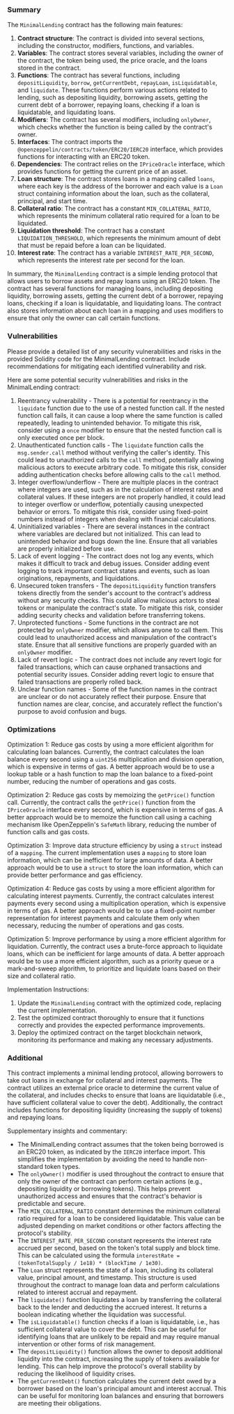 ### Summary

The `MinimalLending` contract has the following main features:

1. **Contract structure**: The contract is divided into several sections, including the constructor,
modifiers, functions, and variables.
2. **Variables**: The contract stores several variables, including the owner of the contract, the
token being used, the price oracle, and the loans stored in the contract.
3. **Functions**: The contract has several functions, including `depositLiquidity`, `borrow`,
`getCurrentDebt`, `repayLoan`, `isLiquidatable`, and `liquidate`. These functions perform various
actions related to lending, such as depositing liquidity, borrowing assets, getting the current debt
of a borrower, repaying loans, checking if a loan is liquidatable, and liquidating loans.
4. **Modifiers**: The contract has several modifiers, including `onlyOwner`, which checks whether
the function is being called by the contract's owner.
5. **Interfaces**: The contract imports the `@openzeppelin/contracts/token/ERC20/IERC20`
interface, which provides functions for interacting with an ERC20 token.
6. **Dependencies**: The contract relies on the `IPriceOracle` interface, which provides functions
for getting the current price of an asset.
7. **Loan structure**: The contract stores loans in a mapping called `loans`, where each key is the
address of the borrower and each value is a `Loan` struct containing information about the loan,
such as the collateral, principal, and start time.
8. **Collateral ratio**: The contract has a constant `MIN_COLLATERAL_RATIO`, which
represents the minimum collateral ratio required for a loan to be liquidated.
9. **Liquidation threshold**: The contract has a constant `LIQUIDATION_THRESHOLD`, which
represents the minimum amount of debt that must be repaid before a loan can be liquidated.
10. **Interest rate**: The contract has a variable `INTEREST_RATE_PER_SECOND`, which
represents the interest rate per second for the loan.

In summary, the `MinimalLending` contract is a simple lending protocol that allows users to borrow
assets and repay loans using an ERC20 token. The contract has several functions for managing
loans, including depositing liquidity, borrowing assets, getting the current debt of a borrower,
repaying loans, checking if a loan is liquidatable, and liquidating loans. The contract also stores
information about each loan in a mapping and uses modifiers to ensure that only the owner can
call certain functions.

### Vulnerabilities

Please provide a detailed list of any security vulnerabilities and risks in the provided Solidity code
for the MinimalLending contract. Include recommendations for mitigating each identified
vulnerability and risk.

Here are some potential security vulnerabilities and risks in the MinimalLending contract:

1. Reentrancy vulnerability - There is a potential for reentrancy in the `liquidate` function due to
the use of a nested function call. If the nested function call fails, it can cause a loop where the
same function is called repeatedly, leading to unintended behavior. To mitigate this risk, consider
using a `once` modifier to ensure that the nested function call is only executed once per block.
2. Unauthenticated function calls - The `liquidate` function calls the `msg.sender.call` method
without verifying the caller's identity. This could lead to unauthorized calls to the `call` method,
potentially allowing malicious actors to execute arbitrary code. To mitigate this risk, consider
adding authentication checks before allowing calls to the `call` method.
3. Integer overflow/underflow - There are multiple places in the contract where integers are used,
such as in the calculation of interest rates and collateral values. If these integers are not properly
handled, it could lead to integer overflow or underflow, potentially causing unexpected behavior or
errors. To mitigate this risk, consider using fixed-point numbers instead of integers when dealing
with financial calculations.
4. Uninitialized variables - There are several instances in the contract where variables are
declared but not initialized. This can lead to unintended behavior and bugs down the line. Ensure
that all variables are properly initialized before use.
5. Lack of event logging - The contract does not log any events, which makes it difficult to track
and debug issues. Consider adding event logging to track important contract states and events,
such as loan originations, repayments, and liquidations.
6. Unsecured token transfers - The `depositLiquidity` function transfers tokens directly from the
sender's account to the contract's address without any security checks. This could allow malicious
actors to steal tokens or manipulate the contract's state. To mitigate this risk, consider adding
security checks and validation before transferring tokens.
7. Unprotected functions - Some functions in the contract are not protected by `onlyOwner`
modifier, which allows anyone to call them. This could lead to unauthorized access and
manipulation of the contract's state. Ensure that all sensitive functions are properly guarded with
an `onlyOwner` modifier.
8. Lack of revert logic - The contract does not include any revert logic for failed transactions, which
can cause orphaned transactions and potential security issues. Consider adding revert logic to
ensure that failed transactions are properly rolled back.
9. Unclear function names - Some of the function names in the contract are unclear or do not
accurately reflect their purpose. Ensure that function names are clear, concise, and accurately
reflect the function's purpose to avoid confusion and bugs.

### Optimizations

Optimization 1: Reduce gas costs by using a more efficient algorithm for calculating loan
balances. Currently, the contract calculates the loan balance every second using a `uint256`
multiplication and division operation, which is expensive in terms of gas. A better approach would
be to use a lookup table or a hash function to map the loan balance to a fixed-point number,
reducing the number of operations and gas costs.

Optimization 2: Reduce gas costs by memoizing the `getPrice()` function call. Currently, the
contract calls the `getPrice()` function from the `IPriceOracle` interface every second, which is
expensive in terms of gas. A better approach would be to memoize the function call using a
caching mechanism like OpenZeppelin's `SafeMath` library, reducing the number of function calls
and gas costs.

Optimization 3: Improve data structure efficiency by using a `struct` instead of a `mapping`. The
current implementation uses a `mapping` to store loan information, which can be inefficient for
large amounts of data. A better approach would be to use a `struct` to store the loan information,
which can provide better performance and gas efficiency.

Optimization 4: Reduce gas costs by using a more efficient algorithm for calculating interest
payments. Currently, the contract calculates interest payments every second using a multiplication
operation, which is expensive in terms of gas. A better approach would be to use a fixed-point
number representation for interest payments and calculate them only when necessary, reducing
the number of operations and gas costs.

Optimization 5: Improve performance by using a more efficient algorithm for liquidation. Currently,
the contract uses a brute-force approach to liquidate loans, which can be inefficient for large
amounts of data. A better approach would be to use a more efficient algorithm, such as a priority
queue or a mark-and-sweep algorithm, to prioritize and liquidate loans based on their size and collateral ratio.

Implementation Instructions:

1. Update the `MinimalLending` contract with the optimized code, replacing the current
implementation.
2. Test the optimized contract thoroughly to ensure that it functions correctly and provides the
expected performance improvements.
3. Deploy the optimized contract on the target blockchain network, monitoring its performance and
making any necessary adjustments.

### Additional

This contract implements a minimal lending protocol, allowing borrowers to take out loans in
exchange for collateral and interest payments. The contract utilizes an external price oracle to
determine the current value of the collateral, and includes checks to ensure that loans are
liquidatable (i.e., have sufficient collateral value to cover the debt). Additionally, the contract
includes functions for depositing liquidity (increasing the supply of tokens) and repaying loans.

Supplementary insights and commentary:

* The MinimalLending contract assumes that the token being borrowed is an ERC20 token, as indicated by the `IERC20` interface import. This simplifies the implementation by avoiding the need to handle non-standard token types.
* The `onlyOwner()` modifier is used throughout the contract to ensure that only the owner of the
contract can perform certain actions (e.g., depositing liquidity or borrowing tokens). This helps
prevent unauthorized access and ensures that the contract's behavior is predictable and secure.
* The `MIN_COLLATERAL_RATIO` constant determines the minimum collateral ratio required for
a loan to be considered liquidatable. This value can be adjusted depending on market conditions
or other factors affecting the protocol's stability.
* The `INTEREST_RATE_PER_SECOND` constant represents the interest rate accrued per
second, based on the token's total supply and block time. This can be calculated using the
formula `interestRate = (tokenTotalSupply / 1e18) * (blockTime / 1e30)`.
* The `Loan` struct represents the state of a loan, including its collateral value, principal amount,
and timestamp. This structure is used throughout the contract to manage loan data and perform
calculations related to interest accrual and repayment.
* The `liquidate()` function liquidates a loan by transferring the collateral back to the lender and
deducting the accrued interest. It returns a boolean indicating whether the liquidation was
successful.
* The `isLiquidatable()` function checks if a loan is liquidatable, i.e., has sufficient collateral value
to cover the debt. This can be useful for identifying loans that are unlikely to be repaid and may
require manual intervention or other forms of risk management.
* The `depositLiquidity()` function allows the owner to deposit additional liquidity into the contract,
increasing the supply of tokens available for lending. This can help improve the protocol's overall
stability by reducing the likelihood of liquidity crises.
* The `getCurrentDebt()` function calculates the current debt owed by a borrower based on the
loan's principal amount and interest accrual. This can be useful for monitoring loan balances and
ensuring that borrowers are meeting their obligations.
